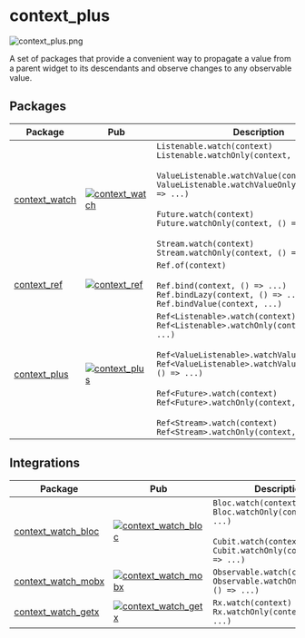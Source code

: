 # context_plus

![context_plus.png](https://github.com/s0nerik/context_plus/raw/main/doc/context_plus.png)

A set of packages that provide a convenient way to propagate a value from a parent widget to its descendants and observe changes to any observable value.

## Packages

| Package                                                                                    | Pub                                                                                                    | Description                                                                                                                                                                                                                                                                                                                                                                        |
|--------------------------------------------------------------------------------------------|--------------------------------------------------------------------------------------------------------|------------------------------------------------------------------------------------------------------------------------------------------------------------------------------------------------------------------------------------------------------------------------------------------------------------------------------------------------------------------------------------|
| [context_watch](https://github.com/s0nerik/context_plus/tree/main/packages/context_watch)  | [![context_watch](https://img.shields.io/pub/v/context_watch)](https://pub.dev/packages/context_watch) | `Listenable.watch(context)`<br/>`Listenable.watchOnly(context, () => ...)`<br/><br/>`ValueListenable.watchValue(context)`<br/>`ValueListenable.watchValueOnly(context, () => ...)`<br/><br/>`Future.watch(context)`<br/>`Future.watchOnly(context, () => ...)`<br/><br/>`Stream.watch(context)`<br/>`Stream.watchOnly(context, () => ...)`                                         |
| [context_ref](https://github.com/s0nerik/context_plus/tree/main/packages/context_ref)      | [![context_ref](https://img.shields.io/pub/v/context_ref)](https://pub.dev/packages/context_ref)       | `Ref.of(context)`<br/><br/>`Ref.bind(context, () => ...)`<br/>`Ref.bindLazy(context, () => ...)`<br/>`Ref.bindValue(context, ...)`                                                                                                                                                                                                                                                 |
| [context_plus](https://github.com/s0nerik/context_plus/tree/main/packages/context_plus)    | [![context_plus](https://img.shields.io/pub/v/context_plus)](https://pub.dev/packages/context_plus)    | `Ref<Listenable>.watch(context)`<br/>`Ref<Listenable>.watchOnly(context, () => ...)`<br/><br/>`Ref<ValueListenable>.watchValue(context)`<br/>`Ref<ValueListenable>.watchValueOnly(context, () => ...)`<br/><br/>`Ref<Future>.watch(context)`<br/>`Ref<Future>.watchOnly(context, () => ...)`<br/><br/>`Ref<Stream>.watch(context)`<br/>`Ref<Stream>.watchOnly(context, () => ...)` |

## Integrations

| Package                                                                                             | Pub                                                                                                                   | Description                                                                                                                              |
|-----------------------------------------------------------------------------------------------------|-----------------------------------------------------------------------------------------------------------------------|------------------------------------------------------------------------------------------------------------------------------------------|
| [context_watch_bloc](https://github.com/s0nerik/context_plus/tree/main/packages/context_watch_bloc) | [![context_watch_bloc](https://img.shields.io/pub/v/context_watch_bloc)](https://pub.dev/packages/context_watch_bloc) | `Bloc.watch(context)`<br/>`Bloc.watchOnly(context, () => ...)`<br/><br/>`Cubit.watch(context)`<br/>`Cubit.watchOnly(context, () => ...)` |
| [context_watch_mobx](https://github.com/s0nerik/context_plus/tree/main/packages/context_watch_mobx) | [![context_watch_mobx](https://img.shields.io/pub/v/context_watch_mobx)](https://pub.dev/packages/context_watch_mobx) | `Observable.watch(context)`<br/>`Observable.watchOnly(context, () => ...)`                                                               |
| [context_watch_getx](https://github.com/s0nerik/context_plus/tree/main/packages/context_watch_getx) | [![context_watch_getx](https://img.shields.io/pub/v/context_watch_getx)](https://pub.dev/packages/context_watch_getx) | `Rx.watch(context)`<br/>`Rx.watchOnly(context, () => ...)`                                                                               |
